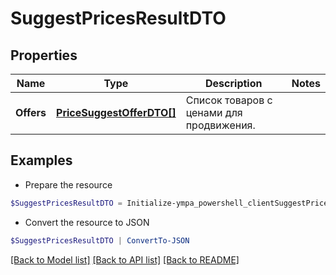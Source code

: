# SuggestPricesResultDTO
## Properties

Name | Type | Description | Notes
------------ | ------------- | ------------- | -------------
**Offers** | [**PriceSuggestOfferDTO[]**](PriceSuggestOfferDTO.md) | Список товаров с ценами для продвижения. | 

## Examples

- Prepare the resource
```powershell
$SuggestPricesResultDTO = Initialize-ympa_powershell_clientSuggestPricesResultDTO  -Offers null
```

- Convert the resource to JSON
```powershell
$SuggestPricesResultDTO | ConvertTo-JSON
```

[[Back to Model list]](../README.md#documentation-for-models) [[Back to API list]](../README.md#documentation-for-api-endpoints) [[Back to README]](../README.md)

